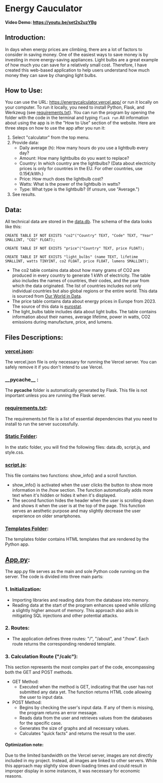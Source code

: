 # Energy Cauculator
#### Video Demo:  https://youtu.be/set2s2uzYBg
## Introduction: 
In days when energy prices are climbing, there are a lot of factors to consider in saving money. One of the easiest ways to save money is by investing in more energy-saving appliances. Light bulbs are a great example of how much you can save for a relatively small cost. Therefore, I have created this web-based application to help users understand how much money they can save by changing light bulbs.

## How to Use: 
You can use the URL: https://energycalculator.vercel.app/ or run it locally on your computer. To run it locally, you need to install Python, Flask, and Werkzeug (see [requirements.txt](/requirements.txt)). You can run the program by opening the folder with the code in the terminal and typing 
``` flask run ```
 All information about using the app is in the "How to Use" section of the website.
Here are three steps on how to use the app after you run it:
1. Select "calculator" from the top menu.
2. Provide data:
   - Daily average (h): How many hours do you use a lightbulb every day?
   - Amount: How many lightbulbs do you want to replace?
   - Country: In which country are the lightbulbs? (Data about electricity prices is only for countries in the EU. For other countries, use 0.15€/kWh.)
   - Price: How much does the lightbulb cost?
   - Watts: What is the power of the lightbulb in watts?
   - Type: What type is the lightbulb? (If unsure, use "Average.")
3. See results.

## Data: 
All technical data are stored in the [data.db](/static/data.db). The schema of the data looks like this:
```
CREATE TABLE IF NOT EXISTS "co2"("Country" TEXT, "Code" TEXT, "Year" SMALLINT, "CO2" FLOAT);

CREATE TABLE IF NOT EXISTS "price"("Country" TEXT, price FLOAT);

CREATE TABLE IF NOT EXISTS "light_bulbs" (name TEXT, lifetime SMALLINT, watts TINYINT, co2 FLOAT, price FLOAT, lumens SMALLINT);
```
- The co2 table contains data about how many grams of CO2 are produced in every country to generate 1 kWh of electricity. The table also includes the names of countries, their codes, and the year from which the data originated. The list of countries includes not only individual countries but also global regions or the entire world. This data is sourced from [Our World in Data](https://ourworldindata.org/grapher/carbon-intensity-electricity).
- The price table contains data about energy prices in Europe from 2023. The source of this data is [eurostat](https://ec.europa.eu/eurostat/databrowser/bookmark/31078871-d239-4f22-94f3-5b5aaebb5877?lang=en).
- The light_bulbs table includes data about light bulbs. The table contains information about their names, average lifetime, power in watts, CO2 emissions during manufacture, price, and lumens.

## Files Descriptions:
### [vercel.json](vercel.json):
The vercel.json file is only necessary for running the Vercel server. You can safely remove it if you don't intend to use Vercel.
### \_\_pycache\_\_ :
The __pycache__ folder is automatically generated by Flask. This file is not important unless you are running the Flask server.
### [requirements.txt](requirements.txt):
The requirements.txt file is a list of essential dependencies that you need to install to run the server successfully.
### [Static Folder](/static/):
In the static folder, you will find the following files: data.db, script.js, and style.css.
### [script.js](/static/script.js):
This file contains two functions: show_info() and a scroll function.
- show_info() is activated when the user clicks the button to show more information in the /how section. The function automatically adds more text when it's hidden or hides it when it's displayed.
- The second function hides the header when the user is scrolling down and shows it when the user is at the top of the page. This function serves an aesthetic purpose and may slightly decrease the user experience on older smartphones.
### [Templates Folder](/templates/):
The templates folder contains HTML templates that are rendered by the Python app.


## [App.py](/app.py): 
The app.py file serves as the main and sole Python code running on the server. The code is divided into three main parts:

### 1. Initialization:
- Importing libraries and reading data from the database into memory. 
- Reading data at the start of the program enhances speed while utilizing a slightly higher amount of memory. This approach also aids in mitigating SQL injections and other potential attacks.
### 2. Routes:
- The application defines three routes: "/", "/about", and "/how". Each route returns the corresponding rendered template.
### 3. Calculation Route ("/calc"):
This section represents the most complex part of the code, encompassing both the GET and POST methods.
- GET Method:
  - Executed when the method is GET, indicating that the user has not submitted any data yet. The function returns HTML code allowing the user to input data.
- POST Method:
  - Begins by checking the user's input data. If any of them is missing, the program returns an error message.
  - Reads data from the user and retrieves values from the databases for the specific case.
  - Generates the size of graphs and all necessary values.
  - Calculates "quick facts" and returns the result to the user.

#### Optimization note:
 Due to the limited bandwidth on the Vercel server, images are not directly included in my project. Instead, all images are linked to other servers. While this approach may slightly slow down loading times and could result in improper display in some instances, it was necessary for economic reasons.
